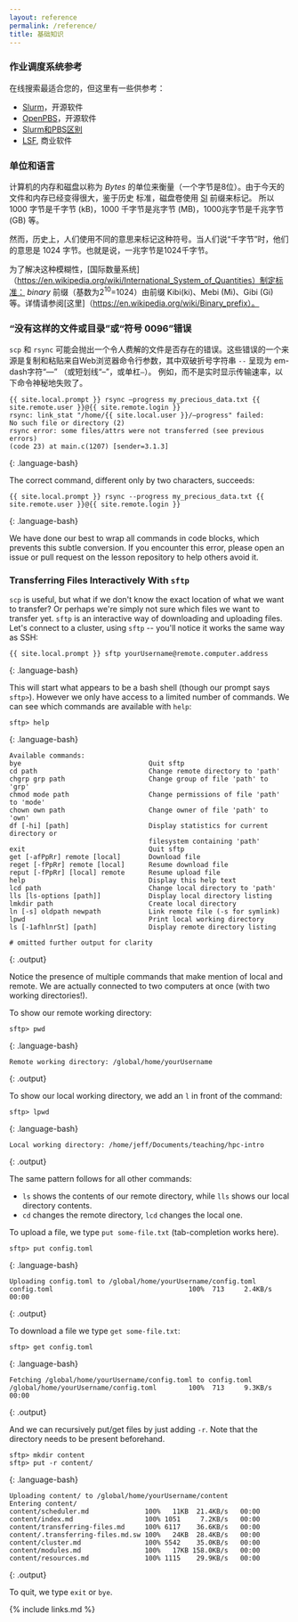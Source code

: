 ```yaml
---
layout: reference
permalink: /reference/
title: 基础知识
---
```


### 作业调度系统参考

在线搜索最适合您的，但这里有一些供参考：

* [Slurm](https://slurm.schedmd.com/pdfs/summary.pdf)，开源软件
* [OpenPBS](https://www.openpbs.org/)，开源软件
* [Slurm和PBS区别](https://www.msi.umn.edu/slurm/pbs-conversion)
* [LSF](https://www.ibm.com/docs/en/spectrum-lsf/10.1.0?topic=overview-lsf-introduction), 商业软件

### 单位和语言

计算机的内存和磁盘以称为 *Bytes* 的单位来衡量（一个字节是8位）。由于今天的文件和内存已经变得很大，鉴于历史
标准，磁盘卷使用
[SI](https://en.wikipedia.org/wiki/International_System_of_Units) 前缀来标记。 所以1000 字节是千字节 (kB)，1000 千字节是兆字节 (MB)，1000兆字节是千兆字节 (GB) 等。

然而，历史上，人们使用不同的意思来标记这种符号。当人们说“千字节”时，他们的意思是 1024 字节。也就是说，一兆字节是1024千字节。

为了解决这种模糊性，[国际数量系统]（https://en.wikipedia.org/wiki/International_System_of_Quantities）制定标准：
*binary* 前缀（基数为2<sup>10</sup>=1024）由前缀 Kibi(ki)、Mebi (Mi)、Gibi (Gi) 等。详情请参阅[这里]（https://en.wikipedia.org/wiki/Binary_prefix）。

### “没有这样的文件或目录”或“符号 0096”错误

`scp` 和 `rsync` 可能会抛出一个令人费解的文件是否存在的错误。这些错误的一个来源是复制和粘贴来自Web浏览器命令行参数，其中双破折号字符串 `--` 呈现为 em-dash字符“&mdash;” （或短划线“&ndash;”，或单杠`―`）。 例如，而不是实时显示传输速率，以下命令神秘地失败了。

```
{{ site.local.prompt }} rsync —progress my_precious_data.txt {{ site.remote.user }}@{{ site.remote.login }}
rsync: link_stat "/home/{{ site.local.user }}/—progress" failed:
No such file or directory (2)
rsync error: some files/attrs were not transferred (see previous errors)
(code 23) at main.c(1207) [sender=3.1.3]
```
{: .language-bash}

The correct command, different only by two characters, succeeds:

```
{{ site.local.prompt }} rsync --progress my_precious_data.txt {{ site.remote.user }}@{{ site.remote.login }}
```
{: .language-bash}

We have done our best to wrap all commands in code blocks, which prevents this
subtle conversion. If you encounter this error, please open an issue or pull
request on the lesson repository to help others avoid it.

### Transferring Files Interactively With `sftp`

`scp` is useful, but what if we don't know the exact location of what we want
to transfer? Or perhaps we're simply not sure which files we want to transfer
yet. `sftp` is an interactive way of downloading and uploading files. Let's
connect to a cluster, using `sftp` -- you'll notice it works the same way
as SSH:

```
{{ site.local.prompt }} sftp yourUsername@remote.computer.address
```
{: .language-bash}

This will start what appears to be a bash shell (though our prompt says
`sftp>`). However we only have access to a limited number of commands. We can
see which commands are available with `help`:

```
sftp> help
```
{: .language-bash}
```
Available commands:
bye                                Quit sftp
cd path                            Change remote directory to 'path'
chgrp grp path                     Change group of file 'path' to 'grp'
chmod mode path                    Change permissions of file 'path' to 'mode'
chown own path                     Change owner of file 'path' to 'own'
df [-hi] [path]                    Display statistics for current directory or
                                   filesystem containing 'path'
exit                               Quit sftp
get [-afPpRr] remote [local]       Download file
reget [-fPpRr] remote [local]      Resume download file
reput [-fPpRr] [local] remote      Resume upload file
help                               Display this help text
lcd path                           Change local directory to 'path'
lls [ls-options [path]]            Display local directory listing
lmkdir path                        Create local directory
ln [-s] oldpath newpath            Link remote file (-s for symlink)
lpwd                               Print local working directory
ls [-1afhlnrSt] [path]             Display remote directory listing

# omitted further output for clarity
```
{: .output}

Notice the presence of multiple commands that make mention of local and remote.
We are actually connected to two computers at once (with two working
directories!).

To show our remote working directory:
```
sftp> pwd
```
{: .language-bash}
```
Remote working directory: /global/home/yourUsername
```
{: .output}

To show our local working directory, we add an `l` in front of the command:

```
sftp> lpwd
```
{: .language-bash}
```
Local working directory: /home/jeff/Documents/teaching/hpc-intro
```
{: .output}

The same pattern follows for all other commands:

* `ls` shows the contents of our remote directory, while `lls` shows our local
  directory contents.
* `cd` changes the remote directory, `lcd` changes the local one.

To upload a file, we type `put some-file.txt` (tab-completion works here).

```
sftp> put config.toml
```
{: .language-bash}
```
Uploading config.toml to /global/home/yourUsername/config.toml
config.toml                                  100%  713     2.4KB/s   00:00
```
{: .output}

To download a file we type `get some-file.txt`:

```
sftp> get config.toml
```
{: .language-bash}
```
Fetching /global/home/yourUsername/config.toml to config.toml
/global/home/yourUsername/config.toml        100%  713     9.3KB/s   00:00
```
{: .output}

And we can recursively put/get files by just adding `-r`. Note that the
directory needs to be present beforehand.

```
sftp> mkdir content
sftp> put -r content/
```
{: .language-bash}
```
Uploading content/ to /global/home/yourUsername/content
Entering content/
content/scheduler.md              100%   11KB  21.4KB/s   00:00
content/index.md                  100% 1051     7.2KB/s   00:00
content/transferring-files.md     100% 6117    36.6KB/s   00:00
content/.transferring-files.md.sw 100%   24KB  28.4KB/s   00:00
content/cluster.md                100% 5542    35.0KB/s   00:00
content/modules.md                100%   17KB 158.0KB/s   00:00
content/resources.md              100% 1115    29.9KB/s   00:00
```
{: .output}

To quit, we type `exit` or `bye`.

{% include links.md %}
